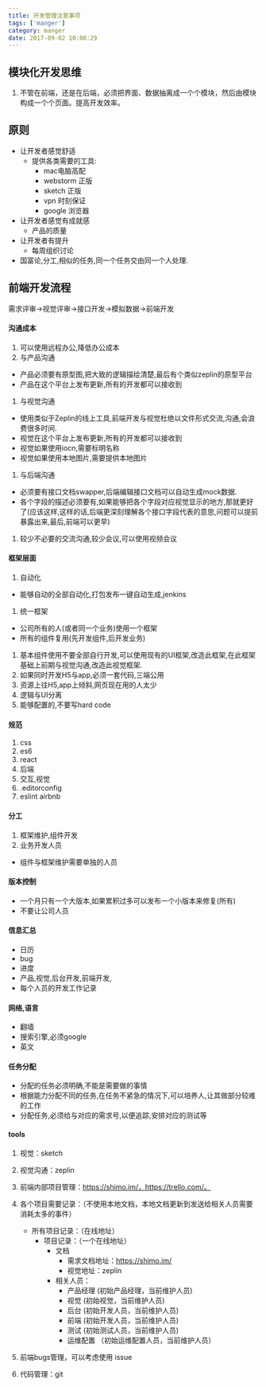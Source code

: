 ```yaml
---
title: 开发管理注意事项
tags: ['manger']
category: manger
date: 2017-09-02 10:08:29
---
```


## 模块化开发思维
1. 不管在前端，还是在后端，必须把界面、数据抽离成一个个模块，然后由模块构成一个个页面。提高开发效率。


## 原则
- 让开发者感觉舒适
    - 提供各类需要的工具:    
        - mac电脑高配
        - webstorm 正版
        - sketch 正版
        - vpn 时刻保证
        - google 浏览器
- 让开发者感觉有成就感
    - 产品的质量
- 让开发者有提升
    - 每周组织讨论
- 国富论,分工,相似的任务,同一个任务交由同一个人处理.
    
    
## 前端开发流程
需求评审->视觉评审->接口开发->模拟数据->前端开发

#### 沟通成本
1. 可以使用远程办公,降低办公成本
1. 与产品沟通
  - 产品必须要有原型图,把大致的逻辑描绘清楚,最后有个类似zeplin的原型平台
  - 产品在这个平台上发布更新,所有的开发都可以接收到
1. 与视觉沟通
  - 使用类似于Zeplin的线上工具,前端开发与视觉杜绝以文件形式交流,沟通,会浪费很多时间.
  - 视觉在这个平台上发布更新,所有的开发都可以接收到
  - 视觉如果使用iocn,需要标明名称
  - 视觉如果使用本地图片,需要提供本地图片
1. 与后端沟通
  - 必须要有接口文档swapper,后端编辑接口文档可以自动生成mock数据.
  - 各个字段的描述必须要有,如果能够把各个字段对应视觉显示的地方,那就更好了(应该这样,这样的话,后端更深刻理解各个接口字段代表的意思,问题可以提前暴露出来,最后,前端可以更早)
1. 较少不必要的交流沟通,较少会议,可以使用视频会议
  
#### 框架层面
1. 自动化
  - 能够自动的全部自动化,打包发布一键自动生成,jenkins 
1. 统一框架
  - 公司所有的人(或者同一个业务)使用一个框架
  - 所有的组件复用(先开发组件,后开发业务)  
1. 基本组件使用不要全部自行开发,可以使用现有的UI框架,改造此框架,在此框架基础上前期与视觉沟通,改造此视觉框架.
1. 如果同时开发H5与app,必须一套代码,三端公用
1. 资源上往H5,app上倾斜,网页现在用的人太少
1. 逻辑与UI分离
1. 能够配置的,不要写hard code

#### 规范
1. css
2. es6
3. react
4. 后端
5. 交互,视觉
6. .editorconfig
7. eslint airbnb


#### 分工
1. 框架维护,组件开发
1. 业务开发人员
- 组件与框架维护需要单独的人员
  

#### 版本控制
  - 一个月只有一个大版本,如果累积过多可以发布一个小版本来修复(所有)
  - 不要让公司人员
  
#### 信息汇总
- 日历
- bug
- 进度
- 产品,视觉,后台开发,前端开发,
- 每个人员的开发工作记录

#### 网络,语言
- 翻墙
- 搜索引擎,必须google
- 英文

#### 任务分配
- 分配的任务必须明确,不能是需要做的事情
- 根据能力分配不同的任务,在任务不紧急的情况下,可以培养人,让其做部分较难的工作
- 分配任务,必须给与对应的需求号,以便追踪,安排对应的测试等


#### tools
1. 视觉：sketch

1. 视觉沟通：zeplin

1. 前端内部项目管理：https://shimo.im/，https://trello.com/。

1. 各个项目需要记录：（不使用本地文档，本地文档更新到发送给相关人员需要消耗太多的事件）
    - 所有项目记录：（在线地址）
      - 项目记录：（一个在线地址）
        - 文档
          - 需求文档地址：https://shimo.im/
          - 视觉地址：zeplin
        - 相关人员：
          - 产品经理 (初始产品经理，当前维护人员)
          - 视觉    (初始视觉，当前维护人员)
          - 后台    (初始开发人员，当前维护人员)
          - 前端    (初始开发人员，当前维护人员)
          - 测试    (初始测试人员，当前维护人员)
          - 运维配置 （初始运维配置人员，当前维护人员）
          
          
1. 前端bugs管理，可以考虑使用 issue

1. 代码管理：git




